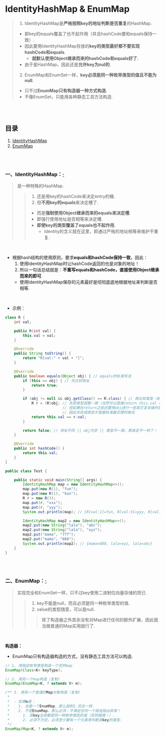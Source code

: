 # IdentityHashMap & EnumMap
> 1. IdentityHashMap是**严格按照key的地址判断是否重复**的HashMap.
>   - 即key的equals覆盖了也不起作用（并且hashCode要和equals保持一致）.
>   - 因此要用IdentityHashMap存放的**key的类型最好都不要实现hashCode和equals**.
>     - **就默认使用Object继承而来的hashCode和equals好了.**
>   - 由于是HashMap，因此还是**允许key为nul的**.
> 2. EnumMap和EnumSet一样，**key必须是同一种枚举类型的值且不能为null**.
>   - 只不过**EnumMap只有构造器一种方式构造**.
>   - 不像EnumSet，只能用各种静态工具方法构造.


<br><br>

## 目录

1. [IdentityHashMap]()
2. [EnumMap]()

<br><br>

### 一、IdentityHashMap：[·](#目录)
> 是一种特殊的HashMap.
>
>> 1. 还是用key的hashCode来决定entry的桶.
>> 2. 但**不用key的equals**来决定槽了.
>>   - 而是**强制使用Object继承而来的equals来决定槽.**
>>   - 即强行使用地址是否相等来决定槽.
>>   - **即使key的类型覆盖了equals也不起作用.**
>>     - Identity的含义就在这里，即通过严格的地址相等来维护不重复.

<br>

- 根据hash结构的使用原则，要求**equals和hashCode保持一致**，因此：
  1. 使用IdentityHashMap时让hashCode返回的也是对象的地址！
  2. 所以一句话总结就是：**不重写equals和hashCode，直接使用Object继承而来的即可**.
    - 使用IdentityHashMap保存的元素最好是彻彻底底地根据地址来判断是否相等.

<br>

- 示例：

```Java
class R {
	int val;

	public R(int val) {
		this.val = val;
	}

	@Override
	public String toString() {
		return "R[val:" + val + "]";
	}

	@Override
	public boolean equals(Object obj) { // equals的标准写法
		if (this == obj) { // 先比较地址
			return true;
		}

		if (obj != null && obj.getClass() == R.class) { // 再比较类型（前提是obj不能为空）
			R r = (R)obj; // 先把类型调整一致（当然可以直接return this.val == ((R)obj).val
						  // 但如果在return之前还要用obj进行一些其它复杂操作那用临时的类型转换太麻烦了
			              // 因此先协调类型才是最标准最合理的做法
			return this.val == r.val;
		}

		return false; // 地址不同 || obj为空 || 类型不一致，那肯定不一样了！
	}

	@Override
	public int hashCode() {
		return this.val;
	}
}

public class Test {

	public static void main(String[] args) {
		IdentityHashMap map = new IdentityHashMap<>();
		map.put(new R(1), "fun");
		map.put(new R(1), "kun");
		R r = new R(3);
		map.put(r, "xxx");
		map.put(r, "yyy");
		System.out.println(map); // {R[val:1]=fun, R[val:3]=yyy, R[val:1]=kun}

		IdentityHashMap map2 = new IdentityHashMap<>();
		map2.put(new String("lala"), "abc");
		map2.put(new String("lala"), "xyz");
		map2.put("mama", "777");
		map2.put("mama", "888");
		System.out.println(map2); // {mama=888, lala=xyz, lala=abc}
	}
}
```

<br><br>

### 二、EnumMap：[·](#目录)
> 实现完全和EnumSet一样，只不过key使用二进制位向量存储的而已.
>
>> 1. key不能是null，而且必须是同一种枚举类型的值.
>> 2. value的类型随意，可以是null.
>>
>>> 除了构造器之外其余没有对Map进行任何的额外扩展，因此就当做普通的Map实用就行了.

<br>

**构造器：**

- EnumMap只有构造器构造的方式，没有静态工具方法可以构造.

```Java
// 1. 用指定枚举类型构造一个空的map
EnumMap(Class<K> keyType);

// 2. 用另一个map构造（复制）
EnumMap(EnumMap<K, ? extends V> m);

/** 3. 用另一个普通的Map对象构造（复制）
 *  
 *  - 如果m是：
 *    1. 也是一个EnumMap，那么就和2.完全一样.
 *    2. 不是EnumMap，那么必须：不满足任何一个就会抛出异常！
 *      1. 其key全部都是同一种枚举类型的值（否则报错！）.
 *      2. 必须不为空，必须至少要有一个元素来判断其key的类型.
 */
EnumMap(Map<K, ? extends V> m);
```

